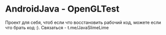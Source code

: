 # AndroidJava - OpenGLTest
Проект для себя, чтоб если что восстановить рабочий код, можете если что брать код :). Связаться - t.me/JavaSlimeLime
